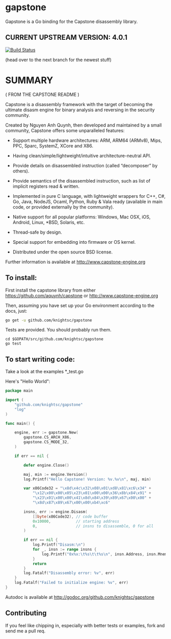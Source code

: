 gapstone
====

Gapstone is a Go binding for the Capstone disassembly library.

## CURRENT UPSTREAM VERSION: 4.0.1
[![Build Status](https://travis-ci.org/knightsc/gapstone.svg?branch=master)](https://travis-ci.org/knightsc/gapstone)

(head over to the next branch for the newest stuff)

SUMMARY
===

( FROM THE CAPSTONE README )

Capstone is a disassembly framework with the target of becoming the ultimate
disasm engine for binary analysis and reversing in the security community.

Created by Nguyen Anh Quynh, then developed and maintained by a small community,
Capstone offers some unparalleled features:

- Support multiple hardware architectures: ARM, ARM64 (ARMv8), Mips, PPC, Sparc,
  SystemZ, XCore and X86.

- Having clean/simple/lightweight/intuitive architecture-neutral API.

- Provide details on disassembled instruction (called “decomposer” by others).

- Provide semantics of the disassembled instruction, such as list of implicit
  registers read & written.

- Implemented in pure C language, with lightweight wrappers for C++, C#, Go,
  Java, NodeJS, Ocaml, Python, Ruby & Vala ready (available in main code,
  or provided externally by the community).

- Native support for all popular platforms: Windows, Mac OSX, iOS, Android,
  Linux, *BSD, Solaris, etc.

- Thread-safe by design.

- Special support for embedding into firmware or OS kernel.

- Distributed under the open source BSD license.

Further information is available at http://www.capstone-engine.org

To install:
----

First install the capstone library from either https://github.com/aquynh/capstone
or http://www.capstone-engine.org

Then, assuming you have set up your Go environment according to the docs, just:
```bash
go get -u github.com/knightsc/gapstone
```

Tests are provided. You should probably run them.
```
cd $GOPATH/src/github.com/knightsc/gapstone
go test
```

To start writing code:
----

Take a look at the examples *_test.go

Here's "Hello World":
```go
package main

import (
    "github.com/knightsc/gapstone"
    "log"
)

func main() {

    engine, err := gapstone.New(
        gapstone.CS_ARCH_X86,
        gapstone.CS_MODE_32,
    )

    if err == nil {

        defer engine.Close()

        maj, min := engine.Version()
        log.Printf("Hello Capstone! Version: %v.%v\n", maj, min)

        var x86Code32 = "\x8d\x4c\x32\x08\x01\xd8\x81\xc6\x34" +
            "\x12\x00\x00\x05\x23\x01\x00\x00\x36\x8b\x84\x91" +
            "\x23\x01\x00\x00\x41\x8d\x84\x39\x89\x67\x00\x00" +
            "\x8d\x87\x89\x67\x00\x00\xb4\xc6"

        insns, err := engine.Disasm(
            []byte(x86Code32), // code buffer
            0x10000,           // starting address
            0,                 // insns to disassemble, 0 for all
        )

        if err == nil {
            log.Printf("Disasm:\n")
            for _, insn := range insns {
                log.Printf("0x%x:\t%s\t\t%s\n", insn.Address, insn.Mnemonic, insn.OpStr)
            }
            return
        }
        log.Fatalf("Disassembly error: %v", err)
    }
    log.Fatalf("Failed to initialize engine: %v", err)
}
```

Autodoc is available at http://godoc.org/github.com/knightsc/gapstone

Contributing
----

If you feel like chipping in, especially with better tests or examples, fork and send me a pull req.

